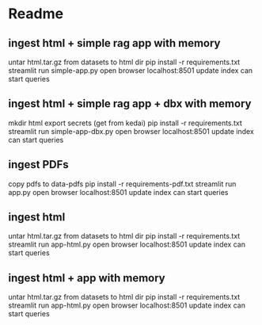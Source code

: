 # Readme
## ingest html + simple rag app with memory
untar html.tar.gz from datasets to html dir
pip install -r requirements.txt
streamlit run simple-app.py
open browser localhost:8501
update index
can start queries

## ingest html + simple rag app + dbx  with memory
mkdir html
export secrets (get from kedai)
pip install -r requirements.txt
streamlit run simple-app-dbx.py
open browser localhost:8501
update index
can start queries

## ingest PDFs
copy pdfs to data-pdfs
pip install -r requirements-pdf.txt
streamlit run app.py
open browser localhost:8501
update index
can start queries

## ingest html
untar html.tar.gz from datasets to html dir
pip install -r requirements.txt
streamlit run app-html.py
open browser localhost:8501
update index
can start queries


## ingest html + app with memory
untar html.tar.gz from datasets to html dir
pip install -r requirements.txt
streamlit run app-html.py
open browser localhost:8501
update index
can start queries

